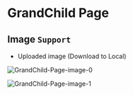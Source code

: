 # GrandChild Page

## Image `Support`

- Uploaded image (Download to Local)

![GrandChild-Page-image-0](images/GrandChild-Page-image-0.png)

![GrandChild-Page-image-1](images/GrandChild-Page-image-1.png)
